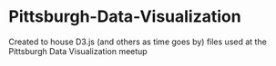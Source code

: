 Pittsburgh-Data-Visualization
=============================

Created to house D3.js (and others as time goes by) files used at the Pittsburgh Data Visualization meetup
